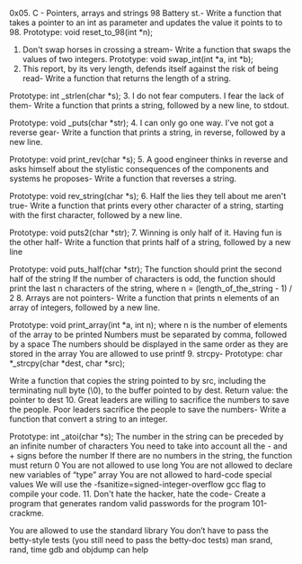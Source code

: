 0x05. C - Pointers, arrays and strings
98 Battery st.- Write a function that takes a pointer to an int as parameter and updates the value it points to to 98.
Prototype: void reset_to_98(int *n);

1. Don't swap horses in crossing a stream- Write a function that swaps the values of two integers.
Prototype: void swap_int(int *a, int *b);
2. This report, by its very length, defends itself against the risk of being read- Write a function that returns the length of a string.

Prototype: int _strlen(char *s);
3. I do not fear computers. I fear the lack of them- Write a function that prints a string, followed by a new line, to stdout.

Prototype: void _puts(char *str);
4. I can only go one way. I've not got a reverse gear- Write a function that prints a string, in reverse, followed by a new line.

Prototype: void print_rev(char *s);
5. A good engineer thinks in reverse and asks himself about the stylistic consequences of the components and systems he proposes- Write a function that reverses a string.

Prototype: void rev_string(char *s);
6. Half the lies they tell about me aren't true- Write a function that prints every other character of a string, starting with the first character, followed by a new line.

Prototype: void puts2(char *str);
7. Winning is only half of it. Having fun is the other half- Write a function that prints half of a string, followed by a new line

Prototype: void puts_half(char *str); The function should print the second half of the string If the number of characters is odd, the function should print the last n characters of the string, where n = (length_of_the_string - 1) / 2
8. Arrays are not pointers- Write a function that prints n elements of an array of integers, followed by a new line.

Prototype: void print_array(int *a, int n); where n is the number of elements of the array to be printed Numbers must be separated by comma, followed by a space The numbers should be displayed in the same order as they are stored in the array You are allowed to use printf
9. strcpy- Prototype: char *_strcpy(char *dest, char *src);

Write a function that copies the string pointed to by src, including the terminating null byte (\0), to the buffer pointed to by dest. Return value: the pointer to dest
10. Great leaders are willing to sacrifice the numbers to save the people. Poor leaders sacrifice the people to save the numbers- Write a function that convert a string to an integer.

Prototype: int _atoi(char *s); The number in the string can be preceded by an infinite number of characters You need to take into account all the - and + signs before the number If there are no numbers in the string, the function must return 0 You are not allowed to use long You are not allowed to declare new variables of “type” array You are not allowed to hard-code special values We will use the -fsanitize=signed-integer-overflow gcc flag to compile your code.
11. Don't hate the hacker, hate the code- Create a program that generates random valid passwords for the program 101-crackme.

You are allowed to use the standard library You don’t have to pass the betty-style tests (you still need to pass the betty-doc tests) man srand, rand, time gdb and objdump can help
